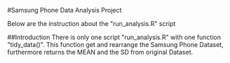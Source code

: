 #Samsung Phone Data Analysis Project

Below are the instruction about the "run_analysis.R" script

##Introduction
There is only one script "run_analysis.R" with one function "tidy_data()". This function get and rearrange the Samsung Phone Dataset, furthermore returns the MEAN and the SD from original Dataset.


